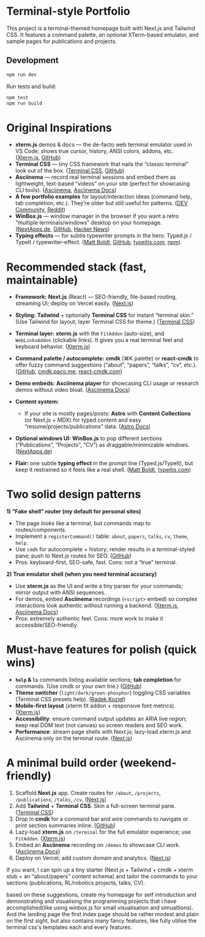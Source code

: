 # Terminal-style Portfolio

This project is a terminal-themed homepage built with Next.js and Tailwind CSS. It features a command palette, an optional XTerm-based emulator, and sample pages for publications and projects.

## Development

```bash
npm run dev
```

Run tests and build:

```bash
npm test
npm run build
```


# Original Inspirations

* **xterm.js** demos & docs — the de-facto web terminal emulator used in VS Code; shows true cursor, history, ANSI colors, addons, etc. ([Xterm.js][1], [GitHub][2])
* **Terminal CSS** — tiny CSS framework that nails the “classic terminal” look out of the box. ([Terminal CSS][3], [GitHub][4])
* **Asciinema** — record real terminal sessions and embed them as lightweight, text-based “videos” on your site (perfect for showcasing CLI tools). ([Asciinema][5], [Asciinema Docs][6])
* **A few portfolio examples** for layout/interaction ideas (command help, tab completion, etc.). They’re older but still useful for patterns. ([DEV Community][7], [Reddit][8])
* **WinBox.js** — window manager in the browser if you want a retro “multiple terminals/windows” desktop on your homepage. ([NextApps.de][9], [GitHub][10], [Hacker News][11])
* **Typing effects** — for subtle typewriter prompts in the hero: Typed.js / TypeIt / typewriter-effect. ([Matt Boldt][12], [GitHub][13], [typeitjs.com][14], [npm][15])

# Recommended stack (fast, maintainable)

* **Framework:** **Next.js** (React) — SEO-friendly, file-based routing, streaming UI; deploy on Vercel easily. ([Next.js][16])
* **Styling:** **Tailwind** + optionally **Terminal CSS** for instant “terminal skin.” (Use Tailwind for layout; layer Terminal CSS for theme.) ([Terminal CSS][3])
* **Terminal layer:** **xterm.js** with the `FitAddon` (auto-size), and `WebLinksAddon` (clickable links). It gives you a real terminal feel and keyboard behavior. ([Xterm.js][17])
* **Command palette / autocomplete:** **cmdk** (⌘K palette) or **react-cmdk** to offer fuzzy command suggestions (“about”, “papers”, “talks”, “cv”, etc.). ([GitHub][18], [cmdk.paco.me][19], [react-cmdk.com][20])
* **Demo embeds:** **Asciinema player** for showcasing CLI usage or research demos without video bloat. ([Asciinema Docs][6])
* **Content system:**

  * If your site is mostly pages/posts: **Astro** with **Content Collections** (or Next.js + MDX) for typed content and easy “resume/projects/publications” data. ([Astro Docs][21])
* **Optional windows UI:** **WinBox.js** to pop different sections (“Publications”, “Projects”, “CV”) as draggable/minimizable windows. ([NextApps.de][9])
* **Flair:** one subtle **typing effect** in the prompt line (Typed.js/TypeIt), but keep it restrained so it feels like a real shell. ([Matt Boldt][12], [typeitjs.com][14])

# Two solid design patterns

**1) “Fake shell” router (my default for personal sites)**

* The page *looks* like a terminal, but commands map to routes/components.
* Implement a `registerCommand()` table: `about`, `papers`, `talks`, `cv`, `theme`, `help`.
* Use `cmdk` for autocomplete + history; render results in a terminal-styled pane; push to Next.js routes for SEO. ([GitHub][18])
* Pros: keyboard-first, SEO-safe, fast. Cons: not a “true” terminal.

**2) True emulator shell (when you need terminal accuracy)**

* Use **xterm.js** as the UI and write a tiny parser for your commands; mirror output with ANSI sequences.
* For demos, embed **Asciinema** recordings (`<script>` embed) so complex interactions look authentic without running a backend. ([Xterm.js][17], [Asciinema Docs][22])
* Pros: extremely authentic feel. Cons: more work to make it accessible/SEO-friendly.

# Must-have features for polish (quick wins)

* **`help` & `ls`** commands listing available sections; **tab completion** for commands. (Use cmdk or your own trie.) ([GitHub][18])
* **Theme switcher** (`light/dark/green-phosphor`) toggling CSS variables (Terminal CSS presets help). ([Radek Kozieł][23])
* **Mobile-first layout** (xterm fit addon + responsive font metrics). ([Xterm.js][17])
* **Accessibility**: ensure command output updates an ARIA live region; keep real DOM text (not canvas) so screen readers and SEO work.
* **Performance**: stream page shells with Next.js; lazy-load xterm.js and Asciinema only on the terminal route. ([Next.js][24])

# A minimal build order (weekend-friendly)

1. Scaffold **Next.js** app. Create routes for `/about`, `/projects`, `/publications`, `/talks`, `/cv`. ([Next.js][16])
2. Add **Tailwind** + **Terminal CSS**. Skin a full-screen terminal pane. ([Terminal CSS][3])
3. Drop in **cmdk** for a command bar and wire commands to navigate or print section summaries inline. ([GitHub][18])
4. Lazy-load **xterm.js** on `/terminal` for the full emulator experience; use `FitAddon`. ([Xterm.js][17])
5. Embed an **Asciinema** recording on `/demos` to showcase CLI work. ([Asciinema Docs][6])
6. Deploy on Vercel; add custom domain and analytics. ([Next.js][24])

If you want, I can spin up a tiny starter (Next.js + Tailwind + cmdk + xterm stub + an “about/papers” content schema) and tailor the commands to your sections (publications, RL/robotics projects, talks, CV).

[1]: https://xtermjs.org/?utm_source=chatgpt.com "Xterm.js"
[2]: https://github.com/xtermjs/xterm.js?utm_source=chatgpt.com "xtermjs/xterm.js: A terminal for the web"
[3]: https://terminalcss.xyz/?utm_source=chatgpt.com "Terminal CSS"
[4]: https://github.com/Gioni06/terminal.css/?utm_source=chatgpt.com "Gioni06/terminal.css: Modern and minimalistic ..."
[5]: https://www.asciinema.org/?utm_source=chatgpt.com "Record and share your terminal sessions, the simple way ..."
[6]: https://docs.asciinema.org/manual/player/?utm_source=chatgpt.com "asciinema player"
[7]: https://dev.to/nahiandev/few-amazing-terminal-style-portfolio-website-you-might-like-4pom?utm_source=chatgpt.com "Few Amazing Terminal style Portfolio website you might like"
[8]: https://www.reddit.com/r/webdev/comments/1933gx4/terminalstyled_portfolio_websites/?utm_source=chatgpt.com "Terminal-styled portfolio websites. : r/webdev"
[9]: https://nextapps-de.github.io/winbox/?utm_source=chatgpt.com "WinBox.js – Modern HTML5 Window Manager"
[10]: https://github.com/nextapps-de/winbox?utm_source=chatgpt.com "WinBox is a modern HTML5 window manager for the Web."
[11]: https://news.ycombinator.com/item?id=27071928&utm_source=chatgpt.com "WinBox: Window manager in a web browser"
[12]: https://mattboldt.com/demos/typed-js/?utm_source=chatgpt.com "JavaScript Animated Typing with Typed.js | by Matt Boldt"
[13]: https://github.com/mattboldt/typed.js/?utm_source=chatgpt.com "mattboldt/typed.js: A JavaScript Typing Animation Library - GitHub"
[14]: https://www.typeitjs.com/?utm_source=chatgpt.com "TypeIt | The most versatile JavaScript typewriter effect library on the ..."
[15]: https://www.npmjs.com/package/typewriter-effect?utm_source=chatgpt.com "typewriter-effect - npm"
[16]: https://nextjs.org/docs?utm_source=chatgpt.com "Next.js Docs | Next.js"
[17]: https://xtermjs.org/docs/?utm_source=chatgpt.com "Documentation"
[18]: https://github.com/pacocoursey/cmdk?utm_source=chatgpt.com "pacocoursey/cmdk: Fast, unstyled command menu React ..."
[19]: https://cmdk.paco.me/?utm_source=chatgpt.com "Fast, composable, unstyled command menu for React — K"
[20]: https://react-cmdk.com/?utm_source=chatgpt.com "react-cmdk | Build your dream command palette"
[21]: https://docs.astro.build/en/guides/content-collections/?utm_source=chatgpt.com "Content collections - Astro Docs"
[22]: https://docs.asciinema.org/manual/server/embedding/?utm_source=chatgpt.com "Embedding - asciinema docs"
[23]: https://panr.github.io/terminal-css/?utm_source=chatgpt.com "Terminal.css | Semantic styles for the simple web"
[24]: https://nextjs.org/?utm_source=chatgpt.com "Next.js by Vercel - The React Framework"


based on these suggestions, create my homepage for self introduction and demonstrating and visualising the programming projects that i have accomplished(like using winbox.js for small visualisation and simualtions). And the landing page the first index page should be rather modest and plain on the first sight, but also contains many fancy features, like fully utilise the terminal css's templates each and every features.